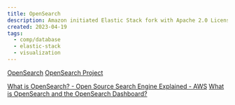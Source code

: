 ```yaml
---
title: OpenSearch
description: Amazon initiated Elastic Stack fork with Apache 2.0 License
created: 2023-04-19
tags:
  - comp/database
  - elastic-stack
  - visualization
---
```


[OpenSearch](https://opensearch.org/)
[OpenSearch Project](https://github.com/opensearch-project)

[What is OpenSearch? - Open Source Search Engine Explained - AWS](https://aws.amazon.com/what-is/opensearch/)
[What is OpenSearch and the OpenSearch Dashboard?](https://www.elastic.co/what-is/opensearch)
